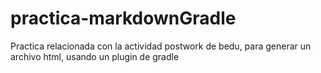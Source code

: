 # practica-markdownGradle
Practica relacionada con la actividad postwork de bedu, para generar un archivo html, usando un plugin de gradle
